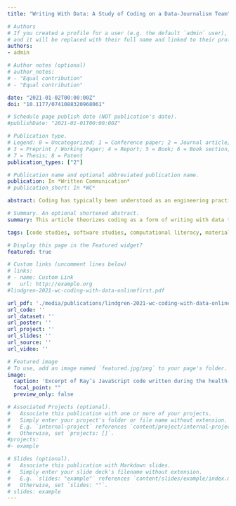 ```yaml
---
title: "Writing With Data: A Study of Coding on a Data-Journalism Team"

# Authors
# If you created a profile for a user (e.g. the default `admin` user), write the username (folder name) here 
# and it will be replaced with their full name and linked to their profile.
authors:
- admin

# Author notes (optional)
# author_notes:
# - "Equal contribution"
# - "Equal contribution"

date: "2021-01-02T00:00:00Z"
doi: "10.1177/0741088320968061"

# Schedule page publish date (NOT publication's date).
#publishDate: "2021-01-01T00:00:00Z"

# Publication type.
# Legend: 0 = Uncategorized; 1 = Conference paper; 2 = Journal article;
# 3 = Preprint / Working Paper; 4 = Report; 5 = Book; 6 = Book section;
# 7 = Thesis; 8 = Patent
publication_types: ["2"]

# Publication name and optional abbreviated publication name.
publication: In *Written Communication*
# publication_short: In *WC*

abstract: Coding has typically been understood as an engineering practice, where the meaning of code has discrete boundaries as a technology that does precisely what it says. Multidisciplinary code studies reframed this technological perspective by positing code as the latest form of writing, where code’s meaning is always partial and dependent on situational factors. Building out from this premise, this article theorizes coding as a form of writing with data through a qualitative case study of a web developer’s coding on a data-journalism team. I specifically theorize code as a form of intermediary writing to examine how his coding to process and analyze data sets involved the construction and negotiation of emergent problems throughout his coding tasks. Findings suggest how he integrated previous coding experience with an emerging sense of how code helped him write and revise the data. I conclude by considering the implications of these findings and discuss how writing and code studies could develop mutually informative approaches to coding as a situated and relational writing activity.

# Summary. An optional shortened abstract.
summary: This article theorizes coding as a form of writing with data through a qualitative case study of a web developer’s coding on a data-journalism team

tags: [code studies, software studies, computational literacy, materiality, intermediation, case study, data processing]

# Display this page in the Featured widget?
featured: true

# Custom links (uncomment lines below)
# links:
# - name: Custom Link
#   url: http://example.org
#lindgren-2021-wc-coding-with-data-onlinefirst.pdf

url_pdf: './media/publications/lindgren-2021-wc-coding-with-data-onlinefirst.pdf'
url_code: ''
url_dataset: ''
url_poster: ''
url_project: ''
url_slides: ''
url_source: ''
url_video: ''

# Featured image
# To use, add an image named `featured.jpg/png` to your page's folder. 
image:
  caption: 'Excerpt of Ray’s JavaScript code written during the health-texting project. Line numbers match the original file, as a means to indicate excluded elements noted within the square brackets.'
  focal_point: ""
  preview_only: false

# Associated Projects (optional).
#   Associate this publication with one or more of your projects.
#   Simply enter your project's folder or file name without extension.
#   E.g. `internal-project` references `content/project/internal-project/index.md`.
#   Otherwise, set `projects: []`.
#projects:
#- example

# Slides (optional).
#   Associate this publication with Markdown slides.
#   Simply enter your slide deck's filename without extension.
#   E.g. `slides: "example"` references `content/slides/example/index.md`.
#   Otherwise, set `slides: ""`.
# slides: example
---
```


